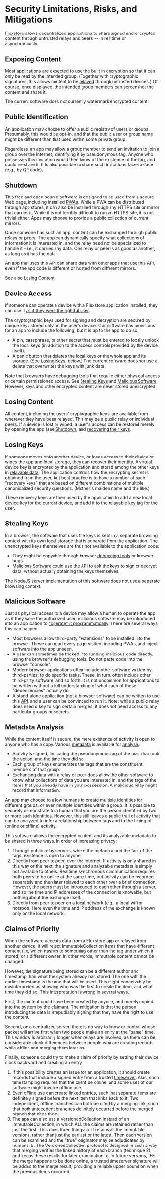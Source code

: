 # Security Limitations, Risks, and Mitigations

[Flexstore](../README.md) allows decentralized applications to share signed and encrypted content through untrusted relays and peers -- in realtime or asynchronously.

## Exposing Content

Most applications are expected to use the built in encryption so that it can only be read by the intended group. (Together with cryptographic signatures, this allows content to be [relayed](../README.md#flexstore) through untrusted devices.) Of course, once displayed, the intended group members can screenshot the content and share it.

The current software does _not_ currently watermark encrypted content.

## Public Identification

An application may choose to offer a public registry of users or groups. Presumably, this would be opt-in, and that the public user or group name might be different than that used within some private group. 

Regardless, an app may allow a group member to send an invitation to join a group over the Internet, identifying it by pseudonymous tag. Anyone who possesses this invitation would then know of the existence of the tag, and could re-share it. It is also possible to share such invitations face-to-face (e.g., by QR code).


## Shutdown

This free and open source software is designed to be used from a secure Web page, including installed [PWAs](https://developer.mozilla.org/en-US/docs/Web/Progressive_web_apps). While a PWA can be distributed through app stores, it can also be installed through any HTTPS site or mirror that carries it. While it is not terribly difficult to run an HTTPS site, it is not trivial either. Apps may choose to provide a public collection of current mirrors.

Once someone has such an app, content can be exchanged through public relays or peers. The app can dynamically specify what collections of information it is interested in, and the relay need not be specialized to handle it - i.e., it carries any data. One relay or peer is as good as another, as long as it has the data.

An app that uses this API can share data with other apps that use this API, even if the app code is different or hosted from different mirrors.

See also [Losing Content](#losing-content).

## Device Access

If someone can operate a device with a Flexstore application installed, they can use it [as if they were the rightful user](https://en.wikipedia.org/wiki/Evil_maid_attack).

The cryptographic keys used for signing and decryption are secured by unique keys stored only on the user's device. Our software has provisions for an app to include the following, but it is up to the app to do so:
- A pin, passphrase, or other secret that must be entered to locally unlock the local keys (in addition to the access controls provided by the device itself).
- A panic button that deletes the local keys or the whole app and its storage. (See [Losing Keys](#loosing-keys), below.) The current software does _not_ use a delete that overwrites the keys with junk data.

Note that browsers have debugging tools that require either physical access or certain permissioned access. See [Stealing Keys](#stealing-keys) and [Malicious Software](#malicious-software). However, keys and other encrypted content are never stored unencrypted.

## Losing Content

All content, including the users' cryptographic keys, are available from wherever they have been relayed. This may be a public relay or individual peers. If a device is lost or wiped, a user's access can be restored merely by opening the app (see [Shutdown](#shutdown), and [recovering their keys](#losing-keys).

## Losing Keys

If someone moves onto another device, or loses access to their device or wipes the app and local storage, they can recover their identity. A virtual device key is encrypted by the application and stored among the other keys in [relayable data](#losing-content). The application controls how the encrypting secret is obtained from the user, but best practice is to have a number of such "recovery keys" that are based on different combinations of multiple canonicalized security questions. (Mother's maiden name and the like.)

These recovery keys are then used by the application to add a new local device key for the current device, and add it to the relayable key tag for the user.

## Stealing Keys

In a browser, the software that uses the keys is kept in a separate browsing context with its own local storage that is separate from the application. The unencrypted keys themselves are thus not available to the application code:
- They might be copyable through browser [debugging tools](#device-access) or browser bugs.
- [Malicious Software](#malicious-software) could use the API to ask the keys to sign or decrypt data, without actually obtaining the keys themselves.

The NodeJS server implementation of this software does not use a separate browsing context.

## Malicious Software

Just as physical access to a device may allow a human to operate the app as if they were the authorized user, malicious software may be introduced into an application to ["operate" it programmatically](https://en.wikipedia.org/wiki/Confused_deputy_problem). There are several ways this can happen:
- Most browsers allow third-party "extensions" to be installed into the browser. These can read every page visited, including PWAs, and inject software into the app unseen. 
- A user can sometimes be tricked into running malicious code directly, using the browser's debugging tools. Do not paste code into the browser "console".
- Modern browser applications often include other software written by third-parties, to do specific tasks. These, in turn, often include other third-party software, and so forth. It is not uncommon for applications to be written without a full understanding of what each of these "dependencies" actually do.
- A stand-alone application (not a browser software) can be written to use this [API](./api.md), and a user can be convinced to run it. Note: while a public relay does need _a_ key to sign certain merges, it does _not_ need access to any particular groups or secrets.

## Metadata Analysis

While the content itself is secure, the mere existence of activity is open to anyone who has a copy. Various [metadata](https://en.wikipedia.org/wiki/Metadata) is available for [analysis](https://en.wikipedia.org/wiki/Traffic_analysis):
- Activity is signed, indicating the pseudonymous tag of the user that took the action, and the time they did so.
- Each group of keys enumerates the tags that are the constituent members of that group.
- Exchanging data with a relay or peer does allow the other software to know what collections of data you are interested in, and the tags of the items that you already have in your possession. A [malicious relay](https://en.wikipedia.org/wiki/Honeypot_(computing)) might record that information.

An app may choose to allow humans to create multiple identities for different groups, or even multiple identities within a group. It is possible to securely demonstrate to a human that you are the person identified by two or more such identities. However, this still leaves a public trail of activity that can be analyzed to infer a relationship between tags and to the timing of (online or offline) activity.

This software allows the encrypted content and its analyzable metadata to be shared in three ways. In order of increasing privacy:
1. Through public relay servers, where the metadata and the fact of the tags' existence is open to anyone.
2. Directly from peer to peer, over the Internet. If activity is only shared in this way or the next, the signature and analyzable metadata is simply not available to others. Realtime synchronous communication requires both peers to be online at the same time, but activity can be recorded separately and then later relayed to each other over a brief connection. However, the peers must be introduced to each other through a server, and so the time and IP addresses of the connection is knowable, but nothing about the exchange itself.
3. Directly from peer to peer on a local network (e.g., a local wifi or hotspot). Here even the time and IP address of the exchange is known only on the local network.


## Claims of Priority

When the software accepts data from a Flexstore app or relayed from another device, it will reject ImmutableCollection items that have different content (i.e, which hashes to something other than the tag under which it stored) or a different owner. In other words, immutable content cannot be changed.

However, the signature being stored can be a different author and timestamp than what the system already has stored. The one with the earlier timestamp is the one that will be used. This might conceivably be misinterpreted as showing who was the first to create the item, and what time they did so. This interpretation is wrong in several ways.

First, the content could have been created by anyone, and merely copied into the system by the claimant. The mitigation is that the person introducing the data is irrepudiably signing that they have the right to use the content.

Second, on a centralized server, there is no way to know or control whose packet will arrive first when two people make an entry at the "same" time. This window is arbitrarily longer when relays are involved, as there can be considerable clock differences between people who are creating records while offline and merging them later on.

Finally, someone could try to make a claim of priority by setting their device clock backward and creating an entry. 

1. If this possibility creates an issue for an application, it should create records that include a signed entry from a trusted [timeserver](https://en.wikipedia.org/wiki/ANSI_ASC_X9.95_Standard). Alas, such timestamping requires that the client be online, and some uses of our software might involve offline use.
2. Even offline use can create linked entries, such that separate items are definitely signed before the next item that links back to it. Two independent, offline branches can both be cited by a merging link, such that both antecedent branches definitely occurred before the merged branch that cites them.
3. The app can also use a VersionedCollection instead of an ImmutableCollection, in which ALL the claims are retained rather than just the first. This does three things:
   a. It retains all the immutable versions, rather than just the earliest or the latest. Then each version can be examined and the "true" originator may be adjudicated by humans.
   b. The VersionedCollection protocol is designed in such a way that merging verifies the linked history of each branch (technique 2), and keeps these results for later examination.
   c. In future versions, IFF the merge happens to be done online, a trusted timeserver signature will be added to the merge result, providing a reliable upper bound on when the previous items occurred.

